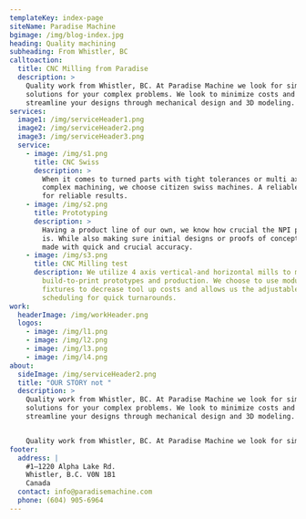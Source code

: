 ```yaml
---
templateKey: index-page
siteName: Paradise Machine
bgimage: /img/blog-index.jpg
heading: Quality machining
subheading: From Whistler, BC
calltoaction:
  title: CNC Milling from Paradise
  description: >
    Quality work from Whistler, BC. At Paradise Machine we look for simple
    solutions for your complex problems. We look to minimize costs and
    streamline your designs through mechanical design and 3D modeling.
services:
  image1: /img/serviceHeader1.png
  image2: /img/serviceHeader2.png
  image3: /img/serviceHeader3.png
  service:
    - image: /img/s1.png
      title: CNC Swiss
      description: >
        When it comes to turned parts with tight tolerances or multi axis
        complex machining, we choose citizen swiss machines. A reliable machine
        for reliable results.
    - image: /img/s2.png
      title: Prototyping
      description: >
        Having a product line of our own, we know how crucial the NPI process
        is. While also making sure initial designs or proofs of concepts get
        made with quick and crucial accuracy.
    - image: /img/s3.png
      title: CNC Milling test
      description: We utilize 4 axis vertical-and horizontal mills to manufacture
        build-to-print prototypes and production. We choose to use modular tool
        fixtures to decrease tool up costs and allows us the adjustable in
        scheduling for quick turnarounds.
work:
  headerImage: /img/workHeader.png
  logos:
    - image: /img/l1.png
    - image: /img/l2.png
    - image: /img/l3.png
    - image: /img/l4.png
about:
  sideImage: /img/serviceHeader2.png
  title: "OUR STORY not "
  description: >
    Quality work from Whistler, BC. At Paradise Machine we look for simple
    solutions for your complex problems. We look to minimize costs and
    streamline your designs through mechanical design and 3D modeling. 


    Quality work from Whistler, BC. At Paradise Machine we look for simple solutions for your complex problems. 
footer:
  address: |
    #1–1220 Alpha Lake Rd.
    Whistler, B.C. V0N 1B1
    Canada
  contact: info@paradisemachine.com
  phone: (604) 905-6964
---
```

